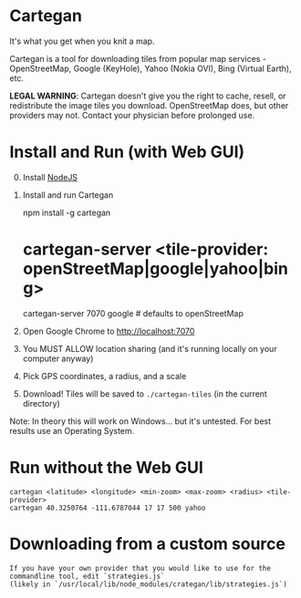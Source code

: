 Cartegan
===

It's what you get when you knit a map.

Cartegan is a tool for downloading tiles from popular map services - OpenStreetMap, Google (KeyHole), Yahoo (Nokia OVI), Bing (Virtual Earth), etc.

**LEGAL WARNING**: Cartegan doesn't give you the right to cache, resell, or redistribute the image tiles you download.
OpenStreetMap does, but other providers may not. Contact your physician before prolonged use.

Install and Run (with Web GUI)
===

  0. Install [NodeJS](http://nodejs.org#download)

  1. Install and run Cartegan

        npm install -g cartegan
        # cartegan-server <port> <tile-provider: openStreetMap|google|yahoo|bing>
        cartegan-server 7070 google # defaults to openStreetMap

  2. Open Google Chrome to <http://localhost:7070>
  
  3. You MUST ALLOW location sharing (and it's running locally on your computer anyway)

  4. Pick GPS coordinates, a radius, and a scale

  5. Download! Tiles will be saved to `./cartegan-tiles` (in the current directory)

Note: In theory this will work on Windows... but it's untested. For best results use an Operating System.

Run without the Web GUI
===

    cartegan <latitude> <longitude> <min-zoom> <max-zoom> <radius> <tile-provider>
    cartegan 40.3250764 -111.6787044 17 17 500 yahoo

Downloading from a custom source
===

    If you have your own provider that you would like to use for the commandline tool, edit `strategies.js`
    (likely in `/usr/local/lib/node_modules/crategan/lib/strategies.js`)
